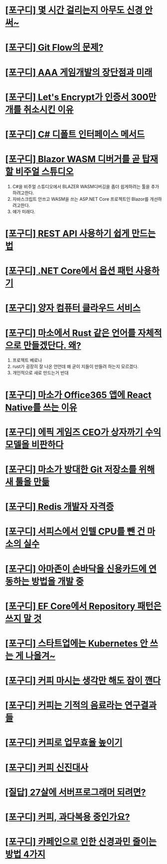 # [[포구디] 몇 시간 걸리는지 아무도 신경 안 써~](https://www.youtube.com/watch?v=b6JFePKttcc&list=PLW_uvsSPliju_CkrMa0GEcCMs_4AYC_Ym&index=2&t=0s)


# [[포구디] Git Flow의 문제?](https://www.youtube.com/watch?v=epdQhd2pd9M&list=PLW_uvsSPliju_CkrMa0GEcCMs_4AYC_Ym&index=3&t=0s)


# [[포구디] AAA 게임개발의 장단점과 미래](https://www.youtube.com/watch?v=KI0J7V-gPXg&list=PLW_uvsSPliju_CkrMa0GEcCMs_4AYC_Ym&index=4&t=0s)


# [[포구디] Let's Encrypt가 인증서 300만개를 취소시킨 이유](https://www.youtube.com/watch?v=MurnUWsvQJw&list=PLW_uvsSPliju_CkrMa0GEcCMs_4AYC_Ym&index=5&t=0s)


# [[포구디] C# 디폴트 인터페이스 메서드](https://www.youtube.com/watch?v=eenqzmWY5fI&list=PLW_uvsSPliju_CkrMa0GEcCMs_4AYC_Ym&index=6&t=0s)


# [[포구디] Blazor WASM 디버거를 곧 탑재할 비주얼 스튜디오](https://www.youtube.com/watch?v=h7RGTneoa7o&list=PLW_uvsSPliju_CkrMa0GEcCMs_4AYC_Ym&index=7&t=0s)

1. C#을 비주얼 스튜디오에서  BLAZER WASM디버깅을 좀더 쉽게하려는 툴을 추가하려고한다.
2. 자바스크립트 안쓰고 WASM을 쓰는 ASP.NET Core 프로젝트인 Blazor를 개선하려고한다.
3. 얘가 미래다.


# [[포구디] REST API 사용하기 쉽게 만드는 법](https://www.youtube.com/watch?v=JMH3cfW-8r8&list=PLW_uvsSPliju_CkrMa0GEcCMs_4AYC_Ym&index=8&t=0s)


# [[포구디] .NET Core에서 옵션 패턴 사용하기](https://www.youtube.com/watch?v=PQya3XxIdqk&list=PLW_uvsSPliju_CkrMa0GEcCMs_4AYC_Ym&index=9&t=0s)


# [[포구디] 양자 컴퓨터 클라우드 서비스](https://www.youtube.com/watch?v=MUKH1HL0ixk&list=PLW_uvsSPliju_CkrMa0GEcCMs_4AYC_Ym&index=10&t=0s)


# [[포구디] 마소에서 Rust 같은 언어를 자체적으로 만들겠단다. 왜?](https://www.youtube.com/watch?v=VZ89rJPCEC4&list=PLW_uvsSPliju_CkrMa0GEcCMs_4AYC_Ym&index=11&t=0s)

1. 프로젝트 베로나 
2. rust가 굉장히 잘 나온 언언데 왜 굳이 지들이 만들려 하는지 모르겠다.
3. 개인적으로 새로 만드는거 반대


# [[포구디] 마소가 Office365 앱에 React Native를 쓰는 이유](https://www.youtube.com/watch?v=MgEFGLg4wSs&list=PLW_uvsSPliju_CkrMa0GEcCMs_4AYC_Ym&index=12&t=0s)


# [[포구디] 에픽 게임즈 CEO가 상자까기 수익 모델을 비판하다](https://www.youtube.com/watch?v=VTZH-8THxCg&list=PLW_uvsSPliju_CkrMa0GEcCMs_4AYC_Ym&index=13&t=0s)


# [[포구디] 마소가 방대한 Git 저장소를 위해 새 툴을 만듦](https://www.youtube.com/watch?v=bLk6mVI1aRU&list=PLW_uvsSPliju_CkrMa0GEcCMs_4AYC_Ym&index=14&t=0s)


# [[포구디] Redis 개발자 자격증](https://www.youtube.com/watch?v=W5k4pBXeVUE&list=PLW_uvsSPliju_CkrMa0GEcCMs_4AYC_Ym&index=15&t=0s)


# [[포구디] 서피스에서 인텔 CPU를 뺀 건 마소의 실수](https://www.youtube.com/watch?v=iG2ioJ6TP6g&list=PLW_uvsSPliju_CkrMa0GEcCMs_4AYC_Ym&index=16&t=0s)


# [[포구디] 아마존이 손바닥을 신용카드에 연동하는 방법을 개발 중](https://www.youtube.com/watch?v=9rA481yemdU&list=PLW_uvsSPliju_CkrMa0GEcCMs_4AYC_Ym&index=17&t=0s)


# [[포구디] EF Core에서 Repository 패턴은 쓰지 말 것](https://www.youtube.com/watch?v=6Tnq_e2MmVE&list=PLW_uvsSPliju_CkrMa0GEcCMs_4AYC_Ym&index=18&t=0s)


# [[포구디] 스타트업에는 Kubernetes 안 쓰는 게 나을겨~](https://www.youtube.com/watch?v=gKgSf9Tmu0c&list=PLW_uvsSPliju_CkrMa0GEcCMs_4AYC_Ym&index=19&t=0s)


# [[포구디] 커피 마시는 생각만 해도 잠이 깬다](https://www.youtube.com/watch?v=pSbsaOLnhWk&list=PLW_uvsSPliju_CkrMa0GEcCMs_4AYC_Ym&index=20&t=0s)


# [[포구디] 커피는 기적의 음료라는 연구결과들](https://www.youtube.com/watch?v=N9RxjSObPJ0&list=PLW_uvsSPliju_CkrMa0GEcCMs_4AYC_Ym&index=21&t=0s)


# [[포구디] 커피로 업무효율 높이기](https://www.youtube.com/watch?v=SuRC-WUTfmg&list=PLW_uvsSPliju_CkrMa0GEcCMs_4AYC_Ym&index=22&t=0s)


# [[포구디] 커피 신진대사](https://www.youtube.com/watch?v=SydqYd1hAmQ&list=PLW_uvsSPliju_CkrMa0GEcCMs_4AYC_Ym&index=23&t=0s)


# [[질답] 27살에 서버프로그래머 되려면?](https://www.youtube.com/watch?v=i4cYHSzQy10&list=PLW_uvsSPliju_CkrMa0GEcCMs_4AYC_Ym&index=24&t=0s)


# [[포구디] 커피, 과다복용 중인가요?](https://www.youtube.com/watch?v=545iW07Lk00&list=PLW_uvsSPliju_CkrMa0GEcCMs_4AYC_Ym&index=25&t=0s)


# [[포구디] 카페인으로 인한 신경과민 줄이는 방법 4가지](https://www.youtube.com/watch?v=YkyoTEKIxh0&list=PLW_uvsSPliju_CkrMa0GEcCMs_4AYC_Ym&index=26&t=0s)


